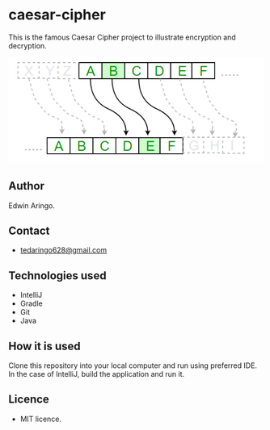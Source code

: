 # caesar-cipher
This is the famous Caesar Cipher project to illustrate encryption and decryption.

  ![img.png](img.png)

## Author
Edwin Aringo.

## Contact
 * tedaringo628@gmail.com

## Technologies used
 * IntelliJ
 * Gradle 
 * Git
 * Java

## How it is used
Clone this repository into your local computer and run using preferred IDE. 
In the case of IntelliJ, build the application and run it.

## Licence 
* MIT licence.



